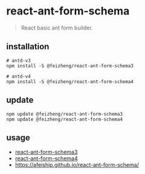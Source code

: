# react-ant-form-schema
> React basic ant form builder.

## installation
```shell
# antd-v3
npm install -S @feizheng/react-ant-form-schema3

# antd-v4
npm install -S @feizheng/react-ant-form-schema4
```

## update
```shell
npm update @feizheng/react-ant-form-schema3
npm update @feizheng/react-ant-form-schema4
```

## usage
- [react-ant-form-schema3](./packages/v3/README.md)
- [react-ant-form-schema4](./packages/v4/README.md)
- https://afeiship.github.io/react-ant-form-schema/